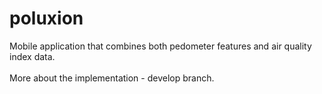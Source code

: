 # poluxion
Mobile application that combines both pedometer features and air quality index data. <br><br>
More about the implementation - develop branch.

